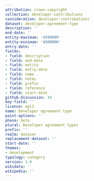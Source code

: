 ```yaml
---
attribution: crown-copyright
collection: developer-contributions
consideration: developer-contributions
dataset: developer-agreement-type
description: ''
end-date: ''
entity-maximum: '4599999'
entity-minimum: '4500000'
entry-date: ''
fields:
- field: description
- field: end-date
- field: entity
- field: entry-date
- field: name
- field: notes
- field: prefix
- field: reference
- field: start-date
github-discussion: 34
key-field: ''
licence: ogl3
name: Developer agreement type
paint-options: ''
phase: beta
plural: Developer agreement types
prefix: ''
realm: dataset
replacement-dataset: ''
start-date: ''
themes:
- development
typology: category
version: 1.0
wikidata: ''
wikipedia: ''
---
```

